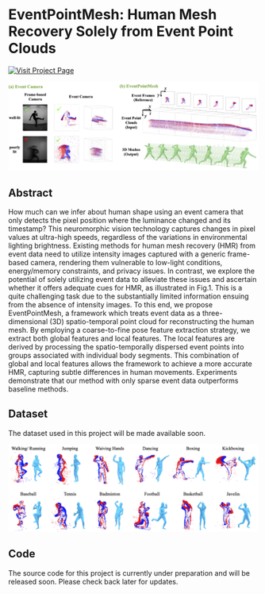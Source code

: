 # EventPointMesh: Human Mesh Recovery Solely from Event Point Clouds

[![Visit Project Page](https://img.shields.io/badge/Project%20Page-Visit%20Here-blue)](https://your-project-page-link.com)

![Teaser Image](imgs/Fig1.png)

## Abstract
How much can we infer about human shape using an event camera that only detects the pixel 
position where the luminance changed and its timestamp? This neuromorphic vision technology 
captures changes in pixel values at ultra-high speeds, regardless of the variations in 
environmental lighting brightness. Existing methods for human mesh recovery (HMR) from event 
data need to utilize intensity images captured with a generic frame-based camera, rendering 
them vulnerable to low-light conditions, energy/memory constraints, and privacy issues. 
In contrast, we explore the potential of solely utilizing event data to alleviate these 
issues and ascertain whether it offers adequate cues for HMR, as illustrated in Fig.1. 
This is a quite challenging task due to the substantially limited information ensuing from 
the absence of intensity images. To this end, we propose EventPointMesh, a framework which 
treats event data as a three-dimensional (3D) spatio-temporal point cloud for reconstructing 
the human mesh. By employing a coarse-to-fine pose feature extraction strategy, we extract 
both global features and local features. The local features are derived by processing the 
spatio-temporally dispersed event points into groups associated with individual body segments. 
This combination of global and local features allows the framework to achieve a more accurate 
HMR, capturing subtle differences in human movements. Experiments demonstrate that our method 
with only sparse event data outperforms baseline methods.



## Dataset
The dataset used in this project will be made available soon.

![Image](imgs/Fig4.png)


## Code
The source code for this project is currently under preparation and will be released soon. Please check back later for updates.


